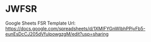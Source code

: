 # JWFSR

Google Sheets FSR Template Url: https://docs.google.com/spreadsheets/d/1XMIFYGnWIbhPPiyFb5-eunEsDcCJ205dVfulpowgzgM/edit?usp=sharing
